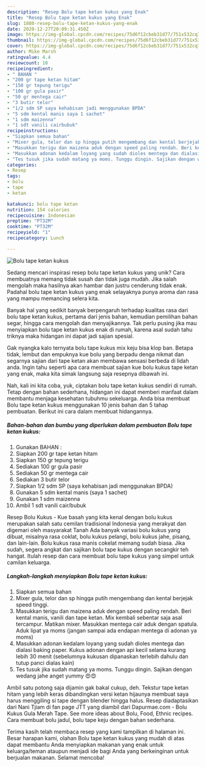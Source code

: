 ```yaml
---
description: "Resep Bolu tape ketan kukus yang Enak"
title: "Resep Bolu tape ketan kukus yang Enak"
slug: 1880-resep-bolu-tape-ketan-kukus-yang-enak
date: 2020-12-27T20:09:31.450Z
image: https://img-global.cpcdn.com/recipes/75d6f12cbeb31d77/751x532cq70/bolu-tape-ketan-kukus-foto-resep-utama.jpg
thumbnail: https://img-global.cpcdn.com/recipes/75d6f12cbeb31d77/751x532cq70/bolu-tape-ketan-kukus-foto-resep-utama.jpg
cover: https://img-global.cpcdn.com/recipes/75d6f12cbeb31d77/751x532cq70/bolu-tape-ketan-kukus-foto-resep-utama.jpg
author: Mike Marsh
ratingvalue: 4.4
reviewcount: 10
recipeingredient:
- " BAHAN "
- "200 gr tape ketan hitam"
- "150 gr tepung terigu"
- "100 gr gula pasir"
- "50 gr mentega cair"
- "3 butir telor"
- "1/2 sdm SP saya kehabisan jadi menggunakan BPDA"
- "5 sdm kental manis saya 1 sachet"
- "1 sdm maizenna"
- "1 sdt vanili cairbubuk"
recipeinstructions:
- "Siapkan semua bahan"
- "Mixer gula, telor dan sp hingga putih mengembang dan kental berjejak speed tinggi."
- "Masukkan terigu dan maizena aduk dengan speed paling rendah. Beri kental manis, vanili dan tape ketan. Mix kembali sebentar saja asal tercampur. Matikan mixer. Masukkan mentega cair aduk dengan spatula. Aduk lipat ya moms (jangan sampai ada endapan mentega di adonan ya moms)"
- "Masukkan adonan kedalam loyang yang sudah dioles mentega dan dialasi baking paper. Kukus adonan dengan api kecil selama kurang lebih 30 menit (sebelumnya kukusan dipanaskan terlebih dahulu dan tutup panci dialas kain)"
- "Tes tusuk jika sudah matang ya moms. Tunggu dingin. Sajikan dengan wedang jahe anget yummy 😍😍"
categories:
- Resep
tags:
- bolu
- tape
- ketan

katakunci: bolu tape ketan 
nutrition: 154 calories
recipecuisine: Indonesian
preptime: "PT32M"
cooktime: "PT32M"
recipeyield: "1"
recipecategory: Lunch

---
```



![Bolu tape ketan kukus](https://img-global.cpcdn.com/recipes/75d6f12cbeb31d77/751x532cq70/bolu-tape-ketan-kukus-foto-resep-utama.jpg)

Sedang mencari inspirasi resep bolu tape ketan kukus yang unik? Cara membuatnya memang tidak susah dan tidak juga mudah. Jika salah mengolah maka hasilnya akan hambar dan justru cenderung tidak enak. Padahal bolu tape ketan kukus yang enak selayaknya punya aroma dan rasa yang mampu memancing selera kita.

Banyak hal yang sedikit banyak berpengaruh terhadap kualitas rasa dari bolu tape ketan kukus, pertama dari jenis bahan, kemudian pemilihan bahan segar, hingga cara mengolah dan menyajikannya. Tak perlu pusing jika mau menyiapkan bolu tape ketan kukus enak di rumah, karena asal sudah tahu triknya maka hidangan ini dapat jadi sajian spesial.

Gak nyangka kalo ternyata bolu tape kukus mix keju bisa klop ban. Betapa tidak, lembut dan empuknya kue bolu yang berpadu denga nikmat dan segarnya sajian dari tape ketan akan membawa sensasi berbeda di lidah anda. Ingin tahu seperti apa cara membuat sajian kue bolu kukus tape ketan yang enak, maka kita simak langsung saja resepnya dibawah ini.


Nah, kali ini kita coba, yuk, ciptakan bolu tape ketan kukus sendiri di rumah. Tetap dengan bahan sederhana, hidangan ini dapat memberi manfaat dalam membantu menjaga kesehatan tubuhmu sekeluarga. Anda bisa membuat Bolu tape ketan kukus menggunakan 10 jenis bahan dan 5 tahap pembuatan. Berikut ini cara dalam membuat hidangannya.

<!--inarticleads1-->

##### Bahan-bahan dan bumbu yang diperlukan dalam pembuatan Bolu tape ketan kukus:

1. Gunakan  BAHAN :
1. Siapkan 200 gr tape ketan hitam
1. Siapkan 150 gr tepung terigu
1. Sediakan 100 gr gula pasir
1. Sediakan 50 gr mentega cair
1. Sediakan 3 butir telor
1. Siapkan 1/2 sdm SP (saya kehabisan jadi menggunakan BPDA)
1. Gunakan 5 sdm kental manis (saya 1 sachet)
1. Gunakan 1 sdm maizenna
1. Ambil 1 sdt vanili cair/bubuk


Resep Bolu Kukus - Kue basah yang kita kenal dengan bolu kukus merupakan salah satu cemilan tradisional Indonesia yang merakyat dan digemari oleh masyarakat Tanah Ada banyak variasi bolu kukus yang dibuat, misalnya rasa coklat, bolu kukus pelangi, bolu kukus jahe, pisang, dan lain-lain. Bolu kukus rasa manis cokelat memang sudah biasa. Jika sudah, segera angkat dan sajikan bolu tape kukus dengan secangkir teh hangat. Itulah resep dan cara membuat bolu tape kukus yang simpel untuk camilan keluarga. 

<!--inarticleads2-->

##### Langkah-langkah menyiapkan Bolu tape ketan kukus:

1. Siapkan semua bahan
1. Mixer gula, telor dan sp hingga putih mengembang dan kental berjejak speed tinggi.
1. Masukkan terigu dan maizena aduk dengan speed paling rendah. Beri kental manis, vanili dan tape ketan. Mix kembali sebentar saja asal tercampur. Matikan mixer. Masukkan mentega cair aduk dengan spatula. Aduk lipat ya moms (jangan sampai ada endapan mentega di adonan ya moms)
1. Masukkan adonan kedalam loyang yang sudah dioles mentega dan dialasi baking paper. Kukus adonan dengan api kecil selama kurang lebih 30 menit (sebelumnya kukusan dipanaskan terlebih dahulu dan tutup panci dialas kain)
1. Tes tusuk jika sudah matang ya moms. Tunggu dingin. Sajikan dengan wedang jahe anget yummy 😍😍


Ambil satu potong saja dijamin gak bakal cukup, deh. Tekstur tape ketan hitam yang lebih keras dibandingkan versi ketan hijaunya membuat saya harus menggiling si tape dengan blender hingga halus. Resep diadaptasikan dari Nani Tjiam di fan page JTT yang diambil dari Dapurmae.com - Bolu Kukus Gula Merah Tape. See more ideas about Bolu, Food, Ethnic recipes. Cara membuat bolu jadul, bolu tape keju dengan bahan sederhana. 

Terima kasih telah membaca resep yang kami tampilkan di halaman ini. Besar harapan kami, olahan Bolu tape ketan kukus yang mudah di atas dapat membantu Anda menyiapkan makanan yang enak untuk keluarga/teman ataupun menjadi ide bagi Anda yang berkeinginan untuk berjualan makanan. Selamat mencoba!
